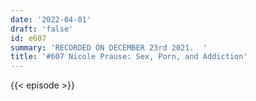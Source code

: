 ```yaml
---
date: '2022-04-01'
draft: 'false'
id: e607
summary: 'RECORDED ON DECEMBER 23rd 2021.  '
title: '#607 Nicole Prause: Sex, Porn, and Addiction'
---
```

{{< episode >}}
